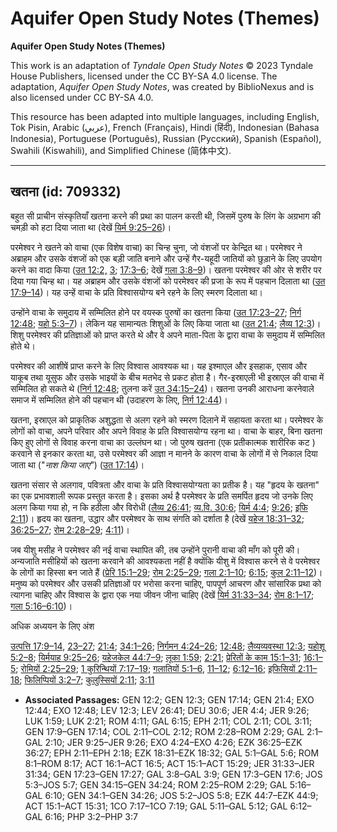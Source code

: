 # Aquifer Open Study Notes (Themes)

**Aquifer Open Study Notes (Themes)**

This work is an adaptation of *Tyndale Open Study Notes* © 2023 Tyndale House Publishers, licensed under the CC BY\-SA 4\.0 license. The adaptation, *Aquifer Open Study Notes*, was created by BiblioNexus and is also licensed under CC BY\-SA 4\.0\.

This resource has been adapted into multiple languages, including English, Tok Pisin, Arabic (عربي), French (Français), Hindi (हिंदी), Indonesian (Bahasa Indonesia), Portuguese (Português), Russian (Русский), Spanish (Español), Swahili (Kiswahili), and Simplified Chinese (简体中文).



--------------------------------

## खतना (id: 709332)

बहुत सी प्राचीन संस्कृतियाँ खतना करने की प्रथा का पालन करती थी, जिसमें पुरुष के लिंग के अग्रभाग की चमड़ी को हटा दिया जाता था (देखें [यिर्म 9:25–26](https://ref.ly/Jer9:25-Jer9:26))।

परमेश्वर ने खतने को वाचा (एक विशेष वाचा) का चिन्ह चुना, जो वंशजों पर केन्द्रित था। परमेश्वर ने अब्राहम और उसके वंशजों को एक बड़ी जाति बनाने और उन्हें गैर\-यहूदी जातियों को छुड़ाने के लिए उपयोग करने का वादा किया ([उत 12:2,](https://ref.ly/Gen12:2) [3](https://ref.ly/Gen12:3); [17:3–6](https://ref.ly/Gen17:3-Gen17:6); देखें [गला 3:8–9](https://ref.ly/Gal3:8-Gal3:9))। खतना परमेश्वर की ओर से शरीर पर दिया गया चिन्ह था। यह अब्राहम और उसके वंशजों को परमेश्वर की प्रजा के रूप में पहचान दिलाता था ([उत 17:9–14](https://ref.ly/Gen17:9-Gen17:14))। यह उन्हें वाचा के प्रति विश्वासयोग्य बने रहने के लिए स्मरण दिलाता था।

उन्होंने वाचा के समुदाय में सम्मिलित होने पर वयस्क पुरुषों का खतना किया ([उत 17:23–27](https://ref.ly/Gen17:23-Gen17:27); [निर्ग 12:48](https://ref.ly/Exod12:48); [यहो 5:3–7](https://ref.ly/Josh5:3-Josh5:7))। लेकिन यह सामान्यतः शिशुओं के लिए किया जाता था ([उत 21:4](https://ref.ly/Gen21:4); [लैव्य 12:3](https://ref.ly/Lev12:3))। शिशु परमेश्वर की प्रतिज्ञाओं को प्राप्त करते थे और वे अपने माता\-पिता के द्वारा वाचा के समुदाय में सम्मिलित होते थे।

परमेश्वर की आशीषें प्राप्त करने के लिए विश्वास आवश्यक था। यह इश्माएल और इसहाक, एसाव और याकूब तथा यूसुफ और उसके भाइयों के बीच मतभेद से प्रकट होता है। गैर\-इस्राएली भी इस्राएल की वाचा में सम्मिलित हो सकते थे ([निर्ग 12:48](https://ref.ly/Exod12:48); तुलना करें [उत 34:15–24](https://ref.ly/Gen34:15-Gen34:24))। खतना उनकी आराधना करनेवाले समाज में सम्मिलित होने की पहचान थी (उदाहरण के लिए, [निर्ग 12:44](https://ref.ly/Exod12:44))।

खतना, इस्राएल को प्राकृतिक अशुद्धता से अलग रहने को स्मरण दिलाने में सहायता करता था। परमेश्वर के लोगों को वाचा, अपने परिवार और अपने विवाह के प्रति विश्वासयोग्य रहना था। वाचा के बाहर, बिना खतना किए हुए लोगों से विवाह करना वाचा का उल्लंघन था। जो पुरुष खतना (एक प्रतीकात्मक शारीरिक कट ) करवाने से इनकार करता था, उसे परमेश्वर की आज्ञा न मानने के कारण वाचा के लोगों में से निकाल दिया जाता था ("*नाश किया जाए"*) ([उत 17:14](https://ref.ly/Gen17:14))।

खतना संसार से अलगाव, पवित्रता और वाचा के प्रति विश्वासयोग्यता का प्रतीक है। यह "हृदय के खतना" का एक प्रभावशाली रूपक प्रस्तुत करता है। इसका अर्थ है परमेश्वर के प्रति समर्पित हृदय जो उनके लिए अलग किया गया हो, न कि हठीला और विरोधी ([लैव्य 26:41](https://ref.ly/Lev26:41); [व्य.वि. 30:6](https://ref.ly/Deut30:6); [यिर्म 4:4](https://ref.ly/Jer4:4); [9:26](https://ref.ly/Jer9:26); [इफि 2:11](https://ref.ly/Eph2:11))। हृदय का खतना, उद्धार और परमेश्वर के साथ संगति को दर्शाता है (देखें [यहेज 18:31–32](https://ref.ly/Ezek18:31-Ezek18:32); [36:25–27](https://ref.ly/Ezek36:25-Ezek36:27); [रोम 2:28–29](https://ref.ly/Rom2:28-Rom2:29); [4:11](https://ref.ly/Rom4:11))।

जब यीशु मसीह ने परमेश्वर की नई वाचा स्थापित की, तब उन्होंने पुरानी वाचा की माँग को पूरी की। अन्यजाति मसीहियों को खतना करवाने की आवश्यकता नहीं है क्योंकि यीशु में विश्वास करने से वे परमेश्वर के लोगों का हिस्सा बन जाते हैं ([प्रेरि 15:1–29](https://ref.ly/Acts15:1-Acts15:29); [रोम 2:25–29](https://ref.ly/Rom2:25-Rom2:29); [गला 2:1–10](https://ref.ly/Gal2:1-Gal2:10); [6:15](https://ref.ly/Gal6:15); [कुल 2:11–12](https://ref.ly/Col2:11-Col2:12))। मनुष्य को परमेश्वर और उसकी प्रतिज्ञाओं पर भरोसा करना चाहिए, पापपूर्ण आचरण और सांसारिक प्रथा को त्यागना चाहिए और विश्वास के द्वारा एक नया जीवन जीना चाहिए (देखें [यिर्म 31:33–34](https://ref.ly/Jer31:33-Jer31:34); [रोम 8:1–17](https://ref.ly/Rom8:1-Rom8:17); [गला 5:16–6:10](https://ref.ly/Gal5:16-Gal6:10))।

अधिक अध्ययन के लिए अंश

[उत्पत्ति 17:9–14](https://ref.ly/Gen17:9-Gen17:14), [23–27](https://ref.ly/Gen17:23-Gen17:27); [21:4](https://ref.ly/Gen21:4); [34:1–26](https://ref.ly/Gen34:1-Gen34:26); [निर्गमन 4:24–26](https://ref.ly/Exod4:24-Exod4:26); [12:48](https://ref.ly/Exod12:48); [लैव्यव्यवस्था 12:3](https://ref.ly/Lev12:3); [यहोशू 5:2–8](https://ref.ly/Josh5:2-Josh5:8); [यिर्मयाह 9:25–26](https://ref.ly/Jer9:25-Jer9:26); [यहेजकेल 44:7–9](https://ref.ly/Ezek44:7-Ezek44:9); [लूका 1:59](https://ref.ly/Luke1:59); [2:21](https://ref.ly/Luke2:21); [प्रेरितों के काम 15:1–31](https://ref.ly/Acts15:1-Acts15:31); [16:1–5](https://ref.ly/Acts16:1-Acts16:5); [रोमियों 2:25–29](https://ref.ly/Rom2:25-Rom2:29); [1 कुरिन्थियों 7:17–19](https://ref.ly/1Cor7:17-1Cor7:19); [गलातियों 5:1–6](https://ref.ly/Gal5:1-Gal5:6), [11–12](https://ref.ly/Gal5:11-Gal5:12); [6:12–16](https://ref.ly/Gal6:12-Gal6:16); [इफिसियों 2:11–18](https://ref.ly/Eph2:11-Eph2:18); [फिलिप्पियों 3:2–7](https://ref.ly/Phil3:2-Phil3:7); [कुलुस्सियों 2:11](https://ref.ly/Col2:11); [3:11](https://ref.ly/Col3:11)

* **Associated Passages:** GEN 12:2; GEN 12:3; GEN 17:14; GEN 21:4; EXO 12:44; EXO 12:48; LEV 12:3; LEV 26:41; DEU 30:6; JER 4:4; JER 9:26; LUK 1:59; LUK 2:21; ROM 4:11; GAL 6:15; EPH 2:11; COL 2:11; COL 3:11; GEN 17:9–GEN 17:14; COL 2:11–COL 2:12; ROM 2:28–ROM 2:29; GAL 2:1–GAL 2:10; JER 9:25–JER 9:26; EXO 4:24–EXO 4:26; EZK 36:25–EZK 36:27; EPH 2:11–EPH 2:18; EZK 18:31–EZK 18:32; GAL 5:1–GAL 5:6; ROM 8:1–ROM 8:17; ACT 16:1–ACT 16:5; ACT 15:1–ACT 15:29; JER 31:33–JER 31:34; GEN 17:23–GEN 17:27; GAL 3:8–GAL 3:9; GEN 17:3–GEN 17:6; JOS 5:3–JOS 5:7; GEN 34:15–GEN 34:24; ROM 2:25–ROM 2:29; GAL 5:16–GAL 6:10; GEN 34:1–GEN 34:26; JOS 5:2–JOS 5:8; EZK 44:7–EZK 44:9; ACT 15:1–ACT 15:31; 1CO 7:17–1CO 7:19; GAL 5:11–GAL 5:12; GAL 6:12–GAL 6:16; PHP 3:2–PHP 3:7

